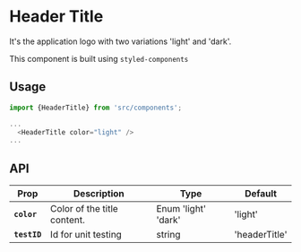 # Header Title

It's the application logo with two variations 'light' and 'dark'.

This component is built using `styled-components` 

## Usage

```js
import {HeaderTitle} from 'src/components';

...
  <HeaderTitle color="light" />
...
```

## API

| Prop         | Description                    | Type                           | Default       |
| ------------ | ------------------------------ | ------------------------------ | ------------- |
| **`color`**  | Color of the title content.    | Enum 'light' 'dark'          | 'light'       |
| **`testID`** | Id for unit testing            | string                         | 'headerTitle' |